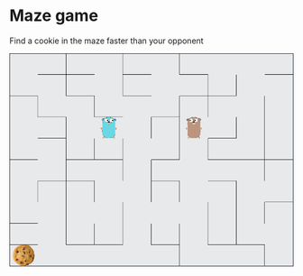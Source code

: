 # Maze game
Find a cookie in the maze faster than your opponent

![Game screen](/internal/assets/png/game_screen.png "Game screen")
